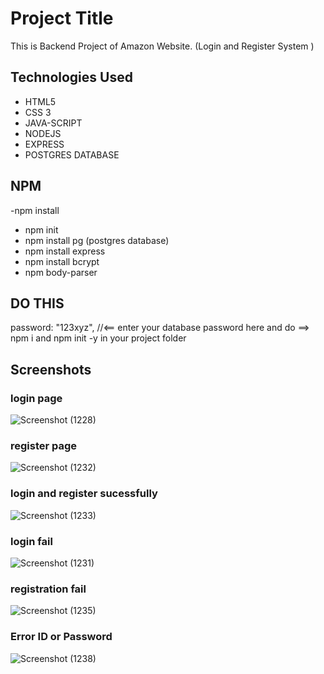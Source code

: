 
# Project Title


This is Backend Project of Amazon Website. (Login and Register System )


## Technologies Used
- HTML5
- CSS 3
- JAVA-SCRIPT
- NODEJS
- EXPRESS 
- POSTGRES DATABASE

## NPM
-npm install
- npm init
- npm install pg (postgres database)
- npm install express
- npm install bcrypt
- npm body-parser
## DO THIS

  password: "123xyz",    //<== enter your  database password here 
  and do ==> npm i  and npm init -y   in your project folder 


## Screenshots
 ### login page
![Screenshot (1228)](https://github.com/siddharth799/Amazon-Backend-project/assets/115414262/b07a0448-d7ce-466c-8e8b-55ae2894b791)
 ### register page
 ![Screenshot (1232)](https://github.com/siddharth799/Amazon-Backend-project/assets/115414262/e5a6cfdf-8aaf-47ff-a419-3b94b4dd7289)
### login and register sucessfully
![Screenshot (1233)](https://github.com/siddharth799/Amazon-Backend-project/assets/115414262/bf249efa-476f-463d-aab0-600d558c7a0a)
### login fail
![Screenshot (1231)](https://github.com/siddharth799/Amazon-Backend-project/assets/115414262/01161c3d-6a4c-49de-9f34-a13bd70b7c1c)
### registration fail
![Screenshot (1235)](https://github.com/siddharth799/Amazon-Backend-project/assets/115414262/93e6043a-4caf-4f0b-99a6-da479ea5d4dd)
### Error ID or Password
![Screenshot (1238)](https://github.com/siddharth799/Amazon-Backend-project/assets/115414262/a22421bd-deb5-4f73-a85f-f906f485417f)




 


